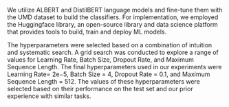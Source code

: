 We utilize ALBERT and DistilBERT language models and fine-tune them with the UMD dataset to build the classifiers. 
For implementation, we employed the Huggingface library, an open-source library and data science platform that provides tools to build, train and deploy ML models.

The hyperparameters were selected based on a combination of intuition and systematic search. A grid search was conducted to explore a range of values for Learning Rate, Batch Size, Dropout Rate, and Maximum Sequence Length. The final hyperparameters used in our experiments were Learning Rate= 2e−5, Batch Size = 4, Dropout Rate = 0.1, and Maximum Sequence Length = 512. The values of these hyperparameters were selected based on their performance on the test set and our prior experience with similar tasks.
